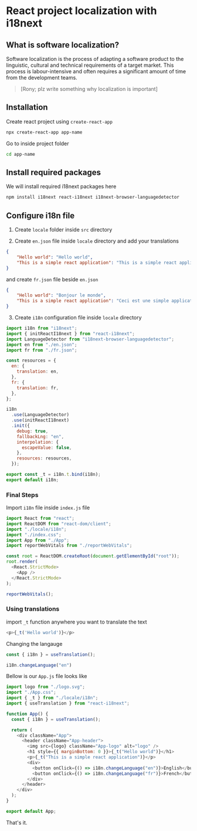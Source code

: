 # React project localization with i18next

## What is software localization?

Software localization is the process of adapting a software product to the linguistic, cultural and technical requirements of a target market. This process is labour-intensive and often requires a significant amount of time from the development teams.

> [Rony; plz write something why localization is important]

## Installation

Create react project using `create-react-app`

```sh
npx create-react-app app-name
```

Go to inside project folder

```sh
cd app-name
```

## Install required packages

We will install required i18next packages here

```sh
npm install i18next react-i18next i18next-browser-languagedetector
```

## Configure i18n file

1. Create `locale` folder inside `src` directory

2. Create `en.json` file inside `locale` directory and add your translations

```json
{
    "Hello world": "Hello world",
    "This is a simple react application": "This is a simple react application"
}
```

and create `fr.json` file beside `en.json`

```json
{
    "Hello world": "Bonjour le monde",
    "This is a simple react application": "Ceci est une simple application de réaction"
}
```

3. Create `i18n` configuration file inside `locale` directory

```javascript
import i18n from "i18next";
import { initReactI18next } from "react-i18next";
import LanguageDetector from "i18next-browser-languagedetector";
import en from "./en.json";
import fr from "./fr.json";

const resources = {
  en: {
    translation: en,
  },
  fr: {
    translation: fr,
  },
};

i18n
  .use(LanguageDetector)
  .use(initReactI18next)
  .init({
    debug: true,
    fallbackLng: "en",
    interpolation: {
      escapeValue: false,
    },
    resources: resources,
  });

export const _t = i18n.t.bind(i18n);
export default i18n;
```

### Final Steps

Import `i18n` file inside `index.js` file

```javascript
import React from "react";
import ReactDOM from "react-dom/client";
import "./locale/i18n";
import "./index.css";
import App from "./App";
import reportWebVitals from "./reportWebVitals";

const root = ReactDOM.createRoot(document.getElementById("root"));
root.render(
  <React.StrictMode>
    <App />
  </React.StrictMode>
);

reportWebVitals();
```

### Using translations

import `_t` function anywhere you want to translate the text

```javascript
<p>{_t('Hello world')}</p>
```

Changing the langauge

```javascript
const { i18n } = useTranslation();
```

```javascript
i18n.changeLanguage("en")
```

Bellow is our `App.js` file looks like

```javascript
import logo from "./logo.svg";
import "./App.css";
import { _t } from "./locale/i18n";
import { useTranslation } from "react-i18next";

function App() {
  const { i18n } = useTranslation();

  return (
    <div className="App">
      <header className="App-header">
        <img src={logo} className="App-logo" alt="logo" />
        <h1 style={{ marginBottom: 0 }}>{_t("Hello world")}</h1>
        <p>{_t("This is a simple react application")}</p>
        <div>
          <button onClick={() => i18n.changeLanguage("en")}>English</button>
          <button onClick={() => i18n.changeLanguage("fr")}>French</button>
        </div>
      </header>
    </div>
  );
}

export default App;
```

That's it.